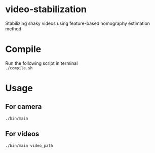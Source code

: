 # video-stabilization
Stabilizing shaky videos using feature-based homography estimation method

# Compile    
Run the following script in terminal    
`./compile.sh`    

# Usage    

## For camera    
`./bin/main`     

## For videos    
`./bin/main video_path`
